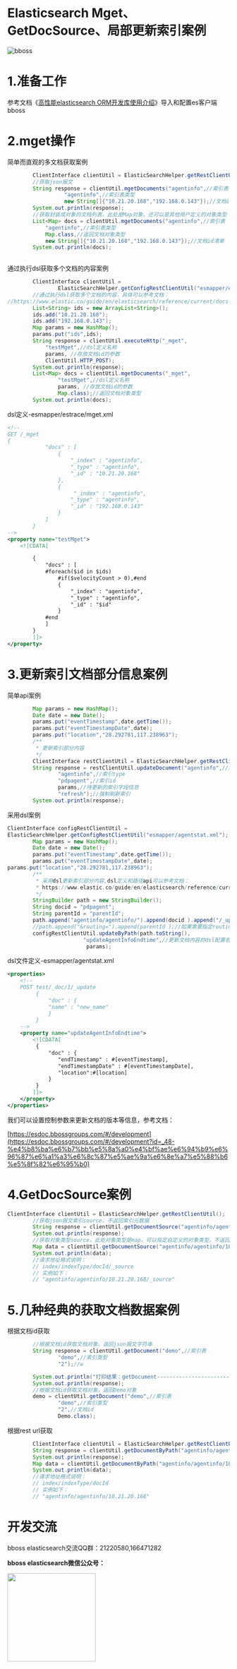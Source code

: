 # Elasticsearch Mget、GetDocSource、局部更新索引案例

![bboss](https://static.oschina.net/uploads/user/47/94045_50.jpg?t=1386945037000)

 

# 1.准备工作

参考文档《[高性能elasticsearch ORM开发库使用介绍](development.md)》导入和配置es客户端bboss



# 2.mget操作

简单而直观的多文档获取案例

```java
		ClientInterface clientUtil = ElasticSearchHelper.getRestClientUtil();
		//获取json报文
		String response = clientUtil.mgetDocuments("agentinfo",//索引表
				  "agentinfo",//索引表类型
				  new String[]{"10.21.20.168","192.168.0.143"});//文档id清单
		System.out.println(response);
		//获取封装成对象的文档列表，此处是Map对象，还可以是其他用户定义的对象类型
		List<Map> docs = clientUtil.mgetDocuments("agentinfo",//索引表
			"agentinfo",//索引表类型
			Map.class,//返回文档对象类型
			new String[]{"10.21.20.168","192.168.0.143"});//文档id清单
		System.out.println(docs);
	 
```

通过执行dsl获取多个文档的内容案例

```java
        ClientInterface clientUtil = 
                ElasticSearchHelper.getConfigRestClientUtil("esmapper/estrace/mget.xml");
		//通过执行dsl获取多个文档的内容，具体可以参考文档：
//https://www.elastic.co/guide/en/elasticsearch/reference/current/docs-multi-get.html
		List<String> ids = new ArrayList<String>();
		ids.add("10.21.20.168");
		ids.add("192.168.0.143");
		Map params = new HashMap();
		params.put("ids",ids);
		String response = clientUtil.executeHttp("_mget",
			"testMget",//dsl定义名称
			params, //存放文档id的参数
			ClientUtil.HTTP_POST);
		System.out.println(response);
		List<Map> docs = clientUtil.mgetDocuments("_mget",
				"testMget",//dsl定义名称
				params, //存放文档id的参数
				Map.class);//返回文档对象类型
		System.out.println(docs);
```

dsl定义-esmapper/estrace/mget.xml

```xml
<!--
GET /_mget
{
            "docs" : [
                {
                    "_index" : "agentinfo",
                    "_type" : "agentinfo",
                    "_id" : "10.21.20.168"
                },
                {
                     "_index" : "agentinfo",
                    "_type" : "agentinfo",
                    "_id" : "192.168.0.143"
                }
            ]
        }
-->
<property name="testMget">
    <![CDATA[

        {
            "docs" : [
            #foreach($id in $ids)
                #if($velocityCount > 0),#end
                {
                    "_index" : "agentinfo",
                    "_type" : "agentinfo",
                    "_id" : "$id"
                }
            #end
            ]
        }
        ]]>
</property>
```



# 3.更新索引文档部分信息案例

简单api案例

```java
        Map params = new HashMap();
		Date date = new Date();
		params.put("eventTimestamp",date.getTime());
		params.put("eventTimestampDate",date);
        params.put("location","28.292781,117.238963");
		/**
		 * 更新索引部分内容
		 */
		ClientInterface restClientUtil = ElasticSearchHelper.getRestClientUtil();
		String response = restClientUtil.updateDocument("agentinfo",//索引表名称
				"agentinfo",//索引type
				"pdpagent",//索引id
				params,//待更新的索引字段信息
				"refresh");//强制刷新索引
		System.out.println(response);
```

采用dsl案例

```java
ClientInterface configRestClientUtil = 
ElasticSearchHelper.getConfigRestClientUtil("esmapper/agentstat.xml");
		Map params = new HashMap();
		Date date = new Date();
		params.put("eventTimestamp",date.getTime());
		params.put("eventTimestampDate",date);
params.put("location","28.292781,117.238963");
		/**
		 * 采用dsl更新索引部分内容,dsl定义和路径api可以参考文档：
		 * https://www.elastic.co/guide/en/elasticsearch/reference/current/docs-update.html
		 */
		StringBuilder path = new StringBuilder();
        String docid = "pdpagent";
        String parentId = "parentId";
		path.append("agentinfo/agentinfo/").append(docid ).append("/_update?refresh");//自行拼接rest api地址
        //path.append("&routing=").append(parentId );//如果需要指定routing，则使用routing参数
		configRestClientUtil.updateByPath(path.toString(),
						"updateAgentInfoEndtime",//更新文档内容的dsl配置名称
				         params);
```

dsl文件定义-esmapper/agentstat.xml

```xml
<properties>
    <!--
    POST test/_doc/1/_update
         {
             "doc" : {
             "name" : "new_name"
             }
         }
    -->
    <property name="updateAgentInfoEndtime">
        <![CDATA[
         {
             "doc" : {
                "endTimestamp" : #[eventTimestamp],
                "endTimestampDate" : #[eventTimestampDate],
                "location":#[location]
             }
         }
        ]]>
    </property>
</properties>
```

我们可以设置控制参数来更新文档的版本等信息，参考文档：

[https://esdoc.bbossgroups.com/#/development](https://esdoc.bbossgroups.com/#/development?id=_48-%e4%b8%ba%e6%b7%bb%e5%8a%a0%e4%bf%ae%e6%94%b9%e6%96%87%e6%a1%a3%e6%8c%87%e5%ae%9a%e6%8e%a7%e5%88%b6%e5%8f%82%e6%95%b0)

# 4.GetDocSource案例

```java
ClientInterface clientUtil = ElasticSearchHelper.getRestClientUtil();
		//获取json报文索引source，不返回索引元数据
		String response = clientUtil.getDocumentSource("agentinfo/agentinfo/10.21.20.168/_source");
		System.out.println(response);
		//获取对象类型source，此处对象类型是map，可以指定自定义的对象类型，不返回索引元数据
		Map data = clientUtil.getDocumentSource("agentinfo/agentinfo/10.21.20.168/_source",Map.class);
		System.out.println(data);
		//请求地址格式说明：
		// index/indexType/docId/_source
		// 实例如下：
		// "agentinfo/agentinfo/10.21.20.168/_source"
```



# 5.几种经典的获取文档数据案例

根据文档id获取

```java
        //根据文档id获取文档对象，返回json报文字符串
		String response = clientUtil.getDocument("demo",//索引表
				"demo",//索引类型
				"2");//w

		System.out.println("打印结果：getDocument-------------------------");
		System.out.println(response);
		//根据文档id获取文档对象，返回Demo对象
		demo = clientUtil.getDocument("demo",//索引表
				"demo",//索引类型
				"2",//文档id
				Demo.class);
```

根据rest url获取

```java
        ClientInterface clientUtil = ElasticSearchHelper.getRestClientUtil();
		String response = clientUtil.getDocumentByPath("agentinfo/agentinfo/10.21.20.168");
		System.out.println(response);
		Map data = clientUtil.getDocumentByPath("agentinfo/agentinfo/10.21.20.168",Map.class);
		System.out.println(data);
		//请求地址格式说明：
		// index/indexType/docId
		// 实例如下：
		// "agentinfo/agentinfo/10.21.20.168"
```

# 开发交流



bboss elasticsearch交流QQ群：21220580,166471282

**bboss elasticsearch微信公众号：**

<img src="https://static.oschina.net/uploads/space/2017/0617/094201_QhWs_94045.jpg"  height="200" width="200">

 
